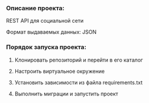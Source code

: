 ### Описание проекта: 

REST API для социальной сети

Формат выдаваемых данных: JSON

### Порядок запуска проекта:

1. Клонировать репозиторий и перейти в его каталог

2. Настроить виртуальное окружение

3. Установить зависимости из файла requirements.txt

4. Выполнить миграции и запустить проект